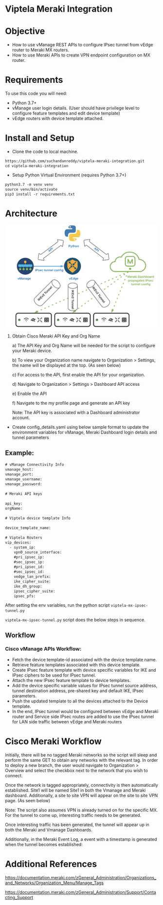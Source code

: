 # Viptela Meraki Integration

# Objective 

*   How to use vManage REST APIs to configure IPsec tunnel from vEdge router to Meraki MX routers. 
*   How to use Meraki APIs to create VPN endpoint configuration on  MX router.

# Requirements

To use this code you will need:

* Python 3.7+
* vManage user login details. (User should have privilege level to configure feature templates and edit device template)
* vEdge routers with device template attached.

# Install and Setup

- Clone the code to local machine.

```
https://github.com/suchandanreddy/viptela-meraki-integration.git
cd viptela-meraki-integration
```
- Setup Python Virtual Environment (requires Python 3.7+)

```
python3.7 -m venv venv
source venv/bin/activate
pip3 install -r requirements.txt
```

# Architecture

![Test Image 1](viptela_meraki_architecture.png)

1) Obtain Cisco Meraki API Key and Org Name

    a) The API Key and Org Name will be needed for the script to configure your Meraki device. 

    b) To view your Organization name navigate to Organization > Settings, the name will be displayed at the top. (As seen below)
    
    c) For access to the API, first enable the API for your organization. 

    d) Navigate to Organization > Settings > Dashboard API access 

    e) Enable the API 
    
    f) Navigate to the my profile page and generate an API key 

     Note: The API key is associated with a Dashboard administrator account.   

- Create config_details.yaml using below sample format to update the environment variables for vManage, Meraki Dashboard login details and tunnel parameters

## Example:


```
# vManage Connectivity Info
vmanage_host: 
vmanage_port: 
vmanage_username: 
vmanage_password: 

# Meraki API keys

api_key: 
orgName: 

# Viptela device template Info

device_template_name:

# Viptela Routers
vip_devices:
  - system_ip: 
    vpn0_source_interface: 
    #pri_ipsec_ip: 
    #sec_ipsec_ip: 
    #pri_ipsec_id: 
    #sec_ipsec_id: 
    vedge_lan_prefix: 
    ike_cipher_suite: 
    ike_dh_group: 
    ipsec_cipher_suite:
    ipsec_pfs:
```

After setting the env variables, run the python script `viptela-mx-ipsec-tunnel.py`

`viptela-mx-ipsec-tunnel.py` script does the below steps in sequence. 

## Workflow

### Cisco vManage APIs Workflow:

- Fetch the device template-id associated with the device template name.
- Retrieve feature templates associated with this device template.
- Create IPsec feature template with device specific variables for IKE and IPsec ciphers to be used for IPsec tunnel.
- Attach the new IPsec feature template to device templates.
- Add the device specific variable values for IPsec tunnel source address, tunnel destination address, pre-shared key and default IKE, IPsec parameters. 
- Push the updated template to all the devices attached to the Device template.
- In the end, IPsec tunnel would be configured between vEdge and Meraki router and Service side IPsec routes are added to use the IPsec tunnel for LAN side traffic between vEdge and Meraki routers

# Cisco Meraki Workflow 

Initially, there will be no tagged Meraki networks so the script will sleep and perform the same GET to obtain any networks with the relevant tag. In order to deploy a new branch, the user would navigate to Organization > Overview and select the checkbox next to the network that you wish to connect. 

Once the network is tagged appropriately, connectivity is then automatically established. Site1 will be named Site1 in both the Vmanage and Meraki dashboard. Additionally, a site to site VPN will appear on the site to site VPN page. (As seen below)

Note: The script also assumes VPN is already turned on for the specific MX. For the tunnel to come up, interesting traffic needs to be generated.

Once interesting traffic has been generated, the tunnel will appear up in both the Meraki and Vmanage Dashboards.

Additionally, in the Meraki Event Log, a event with a timestamp is generated when the tunnel becomes established:

# Additional References 

https://documentation.meraki.com/zGeneral_Administration/Organizations_and_Networks/Organization_Menu/Manage_Tags 

https://documentation.meraki.com/zGeneral_Administration/Support/Contacting_Support